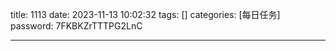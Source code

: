 title: 1113 
date: 2023-11-13 10:02:32 
tags: []
categories: [每日任务]
password: 7FKBKZrTTTPG2LnC

---
 <!--more-->


 